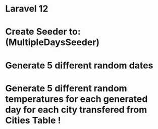 # Laravel 12

# Create Seeder to:   (MultipleDaysSeeder)

# Generate 5 different random dates
# Generate 5 different random temperatures for each generated day for each city transfered from Cities Table !


